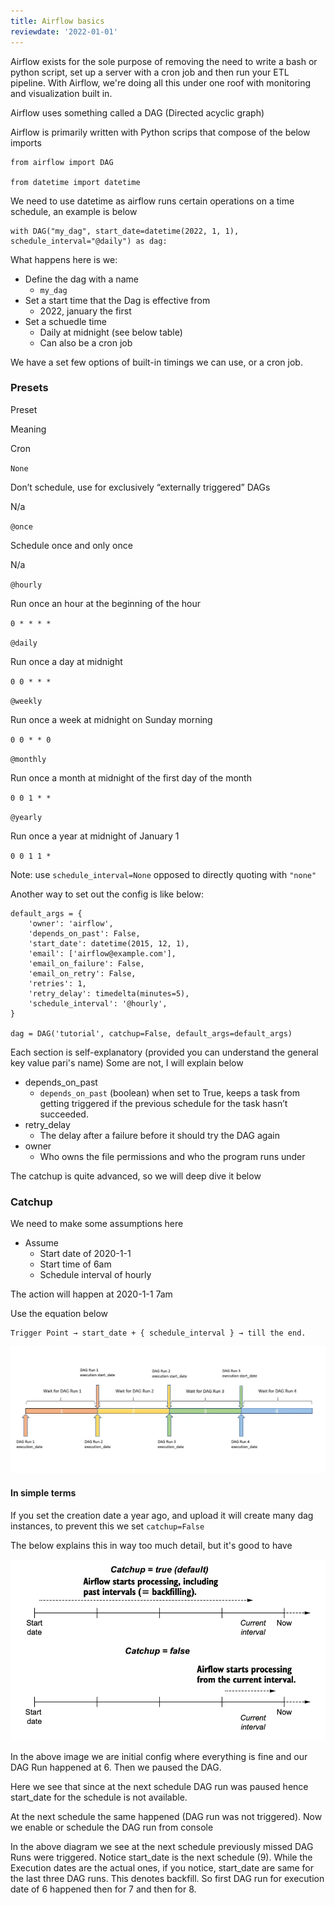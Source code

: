 ```yaml
---
title: Airflow basics
reviewdate: '2022-01-01'
---
```


Airflow exists for the sole purpose of removing the need to write a bash or python script, set up a server with a cron job and then run your ETL pipeline. With Airflow, we're doing all this under one roof with monitoring and visualization built in.

Airflow uses something called a DAG (Directed acyclic graph) 

Airflow is primarily written with Python scrips that compose of the below imports 

    from airflow import DAG
                                                                                                                                                 from datetime import datetime

We need to use datetime as airflow runs certain operations on a time schedule, an example is below

    with DAG("my_dag", start_date=datetime(2022, 1, 1), schedule_interval="@daily") as dag:

What happens here is we:

*   Define the dag with a name
    *   `my_dag`
*   Set a start time that the Dag is effective from
    *   2022, january the first
*   Set a schuedle time
    *   Daily at midnight (see below table)
    *   Can also be a cron job

We have a set few options of built-in timings we can use, or a cron job.

### Presets

Preset

Meaning

Cron

`None`

Don’t schedule, use for exclusively “externally triggered” DAGs

N/a

`@once`

Schedule once and only once

N/a

`@hourly`

Run once an hour at the beginning of the hour

`0 * * * *`

`@daily`

Run once a day at midnight

`0 0 * * *`

`@weekly`

Run once a week at midnight on Sunday morning

`0 0 * * 0`

`@monthly`

Run once a month at midnight of the first day of the month

`0 0 1 * *`

`@yearly`

Run once a year at midnight of January 1

`0 0 1 1 *`

Note: use `schedule_interval=None` opposed to directly quoting with `"none"`

Another way to set out the config is like below:

    default_args = {
        'owner': 'airflow',
        'depends_on_past': False,
        'start_date': datetime(2015, 12, 1),
        'email': ['airflow@example.com'],
        'email_on_failure': False,
        'email_on_retry': False,
        'retries': 1,
        'retry_delay': timedelta(minutes=5),
        'schedule_interval': '@hourly',
    }

    dag = DAG('tutorial', catchup=False, default_args=default_args)

Each section is self-explanatory (provided you can understand the general key value pari's name)
Some are not, I will explain below

*   depends\_on\_past
    *   `depends_on_past` (boolean) when set to True, keeps a task from getting triggered if the previous schedule for the task hasn’t succeeded.
*   retry\_delay
    *   The delay after a failure before it should try the DAG again
*   owner
    *   Who owns the file permissions and who the program runs under

The catchup is quite advanced, so we will deep dive it below

### Catchup

We need to make some assumptions here

*   Assume
    *   Start date of 2020-1-1
    *   Start time of 6am
    *   Schedule interval of hourly

The action will happen at 2020-1-1 7am

Use the equation below

    Trigger Point → start_date + { schedule_interval } → till the end.

![](../../assets/airflow-1.png)

#### In simple terms

If you set the creation date a year ago, and upload it will create many dag instances, to prevent this we set `catchup=False` 

The below explains this in way too much detail, but it's good to have

![](../../assets/airflow-2.png)

In the above image we are initial config where everything is fine and our DAG Run happened at 6. Then we paused the DAG.


Here we see that since at the next schedule DAG run was paused hence start\_date for the schedule is not available.


At the next schedule the same happened (DAG run was not triggered). Now we enable or schedule the DAG run from console


In the above diagram we see at the next schedule previously missed DAG Runs were triggered. Notice start\_date is the next schedule (9). While the Execution dates are the actual ones, if you notice, start\_date are same for the last three DAG runs. This denotes backfill. So first DAG run for execution date of 6 happened then for 7 and then for 8.

<!-- https://medium.com/nerd-for-tech/airflow-catchup-backfill-demystified-355def1b6f92 -->
